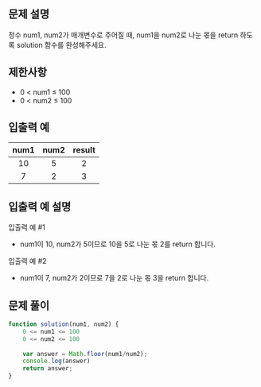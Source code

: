 ## 문제 설명

정수 num1, num2가 매개변수로 주어질 때, num1을 num2로 나눈 몫을 return 하도록 solution 함수를 완성해주세요.


## 제한사항

- 0 < num1 ≤ 100
- 0 < num2 ≤ 100


## 입출력 예

num1 | num2 |	result
:--:|:--:|:--:
10 | 5 | 2
7 | 2 |	3


## 입출력 예 설명

입출력 예 #1

- num1이 10, num2가 5이므로 10을 5로 나눈 몫 2를 return 합니다.

입출력 예 #2

- num1이 7, num2가 2이므로 7을 2로 나눈 몫 3을 return 합니다.


## 문제 풀이
```js
function solution(num1, num2) {
    0 <= num1 <= 100
    0 <= num2 <= 100
    
    var answer = Math.floor(num1/num2);
    console.log(answer)
    return answer;
}
```